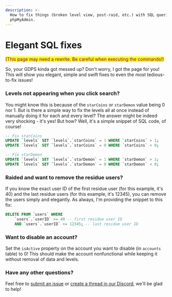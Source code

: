 ```yaml
---
description: >-
  How to fix things (broken level view, post-raid, etc.) with SQL queries and
  phpMyAdmin.
---
```


# Elegant SQL fixes

<mark style="color:purple;">(This page may need a rewrite. Be careful when executing the commands!)</mark>

So, your GDPS kinda got messed up? Don't worry, I got the page for you! This will show you elegant, simple and swift fixes to even the most tedious-to-fix issues!

### Levels not appearing when you click search?

You might know this is because of the `starCoins` or `starDemon` value being 0 nor 1. But is there a simple way to fix the levels all at once instead of manually doing it for each and every level? The answer might be indeed very shocking - it's yes! But how? Well, it's a simple snippet of SQL code, of course!

```sql
-- Fix starCoins
UPDATE `levels` SET `levels`.`starCoins` = 1 WHERE `starCoins` > 1; 
UPDATE `levels` SET `levels`.`starCoins` = 0 WHERE `starCoins` < 0;

-- Fix starDemon
UPDATE `levels` SET `levels`.`starDemon` = 1 WHERE `starDemon` > 1;
UPDATE `levels` SET `levels`.`starDemon` = 0 WHERE `starDemon` < 0;
```

### Raided and want to remove the residue users?

If you know the exact user ID of the first residue user (for this example, it's 40) and the last residue users (for this example, it's 12345), you can remove the users simply and elegantly. As always, I'm providing the snippet to this fix:

```sql
DELETE FROM `users` WHERE
    `users`.`userID` >= 40 -- first residue user ID
    AND `users`.`userID` <= 12345; -- last residue user ID
```

### Want to disable an account?

Set the `isActive` property on the account you want to disable (in `accounts` table) to 0! This should make the account nonfunctional while keeping it without removal of data and levels.

### Have any other questions?

Feel free to [submit an issue](https://github.com/MathieuAR-GDPSFH/community-guide/issues) or [create a thread in our Discord](https://discord.com/channels/1087797698771566644/1088950381209460818), we'll be glad to help!
